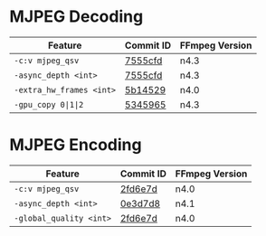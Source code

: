 # MJPEG Decoding

| Feature                     | Commit ID                                                                                   | FFmpeg Version |
| --------------------------- | ------------------------------------------------------------------------------------------- | -------------- |
| `-c:v mjpeg_qsv`            | [7555cfd](https://github.com/FFmpeg/FFmpeg/commit/7555cfd29b7150a9c59f8a757ae0e5804a369644) | n4.3           |
| `-async_depth <int>`        | [7555cfd](https://github.com/FFmpeg/FFmpeg/commit/7555cfd29b7150a9c59f8a757ae0e5804a369644) | n4.3           |
| `-extra_hw_frames <int>`    | [5b14529](https://github.com/FFmpeg/FFmpeg/commit/5b145290df2998a9836a93eb925289c6c8b63af0) | n4.0           |
| `-gpu_copy 0\|1\|2`         | [5345965](https://github.com/FFmpeg/FFmpeg/commit/5345965b3f088ad5acd5151bec421c97470675a4) | n4.3           |

# MJPEG Encoding

| Feature                     | Commit ID                                                                                   | FFmpeg Version |
| --------------------------- | ------------------------------------------------------------------------------------------- | -------------- |
| `-c:v mjpeg_qsv`            | [2fd6e7d](https://github.com/FFmpeg/FFmpeg/commit/2fd6e7d077f590e4d7195356f9baeb271f8b9ae2) | n4.0           |
| `-async_depth <int>`        | [0e3d7d8](https://github.com/FFmpeg/FFmpeg/commit/0e3d7d845d9b4596c0dac1f6e99c493af07308ae) | n4.1           |
| `-global_quality <int>`     | [2fd6e7d](https://github.com/FFmpeg/FFmpeg/commit/2fd6e7d077f590e4d7195356f9baeb271f8b9ae2) | n4.0           |

